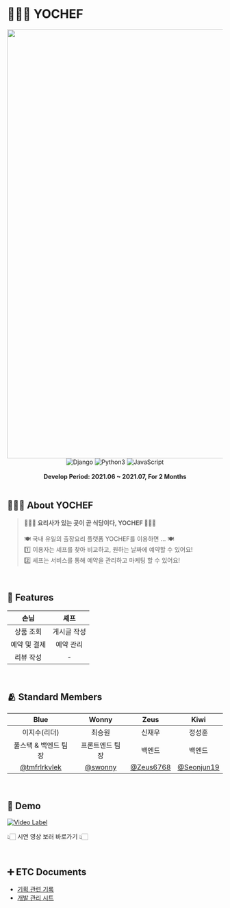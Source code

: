 # 👩🏻‍🍳  YOCHEF 

<img width=1000 src="https://user-images.githubusercontent.com/64150179/167296029-0df6912b-6485-4db3-98fd-e84b6a343e69.png">

<div align="center">
  <img alt="Django" src ="https://img.shields.io/badge/Django-000000?&style=flat&logo=Django&logoColor=092E20">
  <img alt="Python3" src ="https://img.shields.io/badge/Python3-000000?&style=flat&logo=Python&logoColor=3776AB">
  <img alt="JavaScript" src ="https://img.shields.io/badge/JavaScript-000000?&style=flat&logo=JavaScript&logoColor=F7DF1E">
</div>
<br>

<div align="center"><b>Develop Period: 2021.06 ~ 2021.07, For 2 Months</b></div>

<br>

## 💁🏻‍♀️ About YOCHEF

> **👩🏻‍🍳 요리사가 있는 곳이 곧 식당이다, YOCHEF 👩🏻‍🍳**
<br><br>🍽️ 국내 유일의 출장요리 플랫폼 YOCHEF를 이용하면 ... 🍽️
<br>1️⃣ 이용자는 셰프를 찾아 비교하고, 원하는 날짜에 예약할 수 있어요! 
<br>2️⃣ 셰프는 서비스를 통해 예약을 관리하고 마케팅 할 수 있어요!

<br>

## 📌 Features

|손님|셰프|
|:-:|:-:|
|상품 조회|게시글 작성|
|예약 및 결제|예약 관리|
|리뷰 작성|-|


<br>

## 🫂 Standard Members

|Blue|Wonny|Zeus|Kiwi|
|:-:|:-:|:-:|:-:|
|이지수(리더)|최승원|신재우|정성훈|
|풀스택 & 백엔드 팀장|프론트엔드 팀장|백엔드|백엔드|
|[@tmfrlrkvlek](https://www.github.com/tmfrlrkvlek)|[@swonny](https://www.github.com/swonny)|[@Zeus6768](https://www.github.com/Zeus6768)|[@Seonjun19](https://www.github.com/Seonjun19)|

<br>

## 🎥 Demo

[![Video Label](https://user-images.githubusercontent.com/64150179/167297004-85c45c9b-5be7-4180-8d95-7f6cb99fd356.png)](https://www.youtube.com/watch?v=koDiku4jSpg)

👆🏻 시연 영상 보러 바로가기 👆🏻 

<br>

## ➕ ETC Documents

- [기획 관련 기록](https://www.notion.so/a88e1b5a3ff5420cb659482d719eba2b)<br>
- [개발 관리 시트](https://docs.google.com/spreadsheets/d/1L3N1o_RYehK9y9cOCyJzEMh55GFiLMmOUwbyh8i6X2M/edit?usp=sharing)

